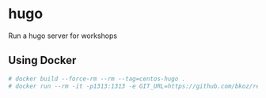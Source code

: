 # hugo
Run a hugo server for workshops

## Using Docker

```bash
# docker build --force-rm --rm --tag=centos-hugo .
# docker run --rm -it -p1313:1313 -e GIT_URL=https://github.com/bkoz/redhatgov.github.io -e GIT_BRANCH=bkoz-dev centos-hugo 
```

